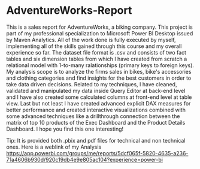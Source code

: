 # AdventureWorks-Report
This is a sales report for AdventureWorks, a biking company.
This project is part of my professional specialization to Microsoft Power BI Desktop issued by Maven Analytics. All of the work done is fully executed by myself, implementing all of the skills gained through this course and my overall experience so far. 
The dataset file format is .csv and consists of two fact tables and six dimension tables from which I have created from scratch a relational model with 1-to-many ralationships (primary keys to foreign keys). 
My analysis scope is to analyze the firms sales in bikes, bike's accessories and clothing categories and find insights for the best customers in order to take data driven decisions.
Related to my techniques, I have cleaned, validated and manipulated my data inside Query Editor at back-end level and I have also created some calculated columns at front-end level at table view.
Last but not least I have created advanced explicit DAX measures for better performance and created interactive visualizations combined with some advanced techniques like a drillthrough connection between the matrix of top 10 products of the Exec Dashboard and the Product Details Dashboard.
I hope you find this one interesting!

Tip: It is provided both .pbix and pdf files for technical and non technical ones.
Here is a weblink of my Analysis
https://app.powerbi.com/groups/me/reports/5dcf065f-5820-4635-a236-71a4606b930d/920c19db4e9e805ac104?experience=power-bi
